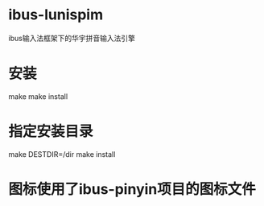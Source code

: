 # ibus-lunispim
ibus输入法框架下的华宇拼音输入法引擎

# 安装
make
make install

# 指定安装目录
make DESTDIR=/dir
make install

# 图标使用了ibus-pinyin项目的图标文件


